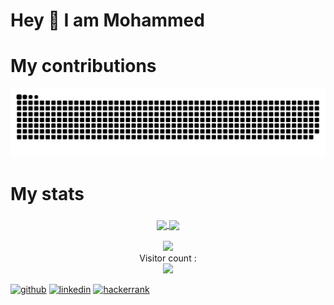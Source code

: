 <h1 align="left">Hey 👋 I am Mohammed </h1>

###



<h1 align="left">My contributions </h1>

<div align="center">
  <img src="https://raw.githubusercontent.com/mohammed-el-barhichi/mohammed-el-barhichi/output/snake.svg" alt="Snake animation" />
</div>


###

<h1 align="left">My stats</h1>

###

<div align="center">
<a href="https://github.com/mohammed-el-barhichi">
  <img height="150" align="center" src="https://streak-stats.demolab.com?user=mohammed-el-barhichi&theme=transparent&card_width=400&card_height=150" />
</a>
<a href="https://github.com/mohammed-el-barhichi">
  <img height="150" align="center" src="https://github-readme-stats.vercel.app/api?username=mohammed-el-barhichi&theme=transparent&show_icons=true&hide=issues&show=prs_merged_percentage&rank_icon=github&include_all_commits=true" />
</a>
</div>

<br>

<div align="center">
  <img height="250" src="https://github-readme-stats.vercel.app/api/top-langs/?username=mohammed-el-barhichi&theme=transparent&layout=donut-vertical" />
</div>




<div align="center">
  Visitor count :
</div>
<div align="center">
  <img src="https://profile-counter.glitch.me/mohammed-el-barhichi/count.svg?"  />
</div>


[<img src='https://cdn.jsdelivr.net/npm/simple-icons@3.0.1/icons/github.svg' alt='github' height='40'>](https://github.com/mohammed-el-barhichi)
[<img src='https://raw.githubusercontent.com/maurodesouza/profile-readme-generator/master/src/assets/icons/social/linkedin/default.svg' alt='linkedin' height='40'>](https://www.linkedin.com/in/mohammed-el-barhichi/)
[<img src='https://raw.githubusercontent.com/maurodesouza/profile-readme-generator/master/src/assets/icons/social/hackerrank/default.svg' alt='hackerrank' height='40'>](https://www.hackerrank.com/profile/med_el_barhichi)

